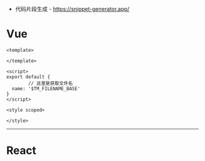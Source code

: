 - 代码片段生成 - https://snippet-generator.app/
# Vue

```vue
<template>
  
</template>

<script>
export default {
        // 这里是获取文件名
  name: '$TM_FILENAME_BASE'
}
</script>

<style scoped>

</style>
```
---
# React


